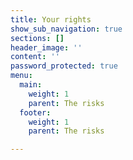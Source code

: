 ```yaml
---
title: Your rights
show_sub_navigation: true
sections: []
header_image: ''
content: ''
password_protected: true
menu:
  main:
    weight: 1
    parent: The risks
  footer:
    weight: 1
    parent: The risks

---
```

